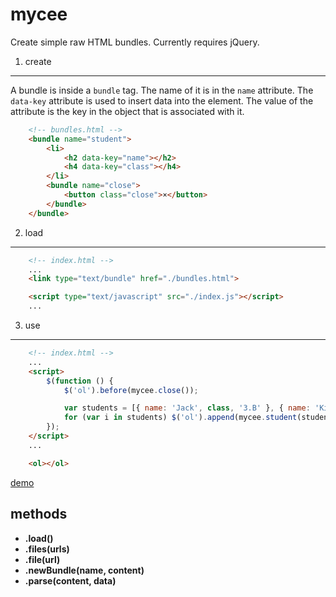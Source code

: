 mycee
=============================

Create simple raw HTML bundles. Currently requires jQuery.

1. create
-----------------------------

A bundle is inside a `bundle` tag. The name of it is in the `name` attribute.
The `data-key` attribute is used to insert data into the element. The value of the attribute is the key in the object that is associated with it.

``` html
	<!-- bundles.html -->
	<bundle name="student">
		<li>
			<h2 data-key="name"></h2>
			<h4 data-key="class"></h4>
		</li>
		<bundle name="close">
			<button class="close">×</button>
		</bundle>
	</bundle>
```

2. load
-----------------------------

``` html
	<!-- index.html -->
	...
	<link type="text/bundle" href="./bundles.html">

	<script type="text/javascript" src="./index.js"></script>
	...
```

3. use
-----------------------------

``` html
	<!-- index.html -->
	...	
	<script>
		$(function () {
			$('ol').before(mycee.close());

			var students = [{ name: 'Jack', class, '3.B' }, { name: 'Kiddo', class, '6.A' }];
			for (var i in students) $('ol').append(mycee.student(students[i]));
		});
	</script>
	...

	<ol></ol>
```
[demo](http://felix.lovassy.hu/projects/gellert/mycee/)

methods
-----------------------------

* __.load()__
* __.files(urls)__
* __.file(url)__
* __.newBundle(name, content)__
* __.parse(content, data)__
